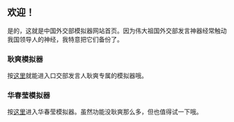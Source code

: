 ## 欢迎！

是的，这就是中国外交部模拟器网站首页。因为伟大祖国外交部发言神器经常触动我国领导人的神经，我特意把它们备份了。

### 耿爽模拟器

按[这里](https://wlhcode.github.io/prcos/gengshuang/index.html)就能进入口交部发言人耿爽专属的模拟器哦。

### 华春莹模拟器

按[这里](https://wlhcode.github.io/prcos/huachunying/index.html)进入华春莹模拟器。虽然功能没耿爽那么多，但也值得试一下哦。
